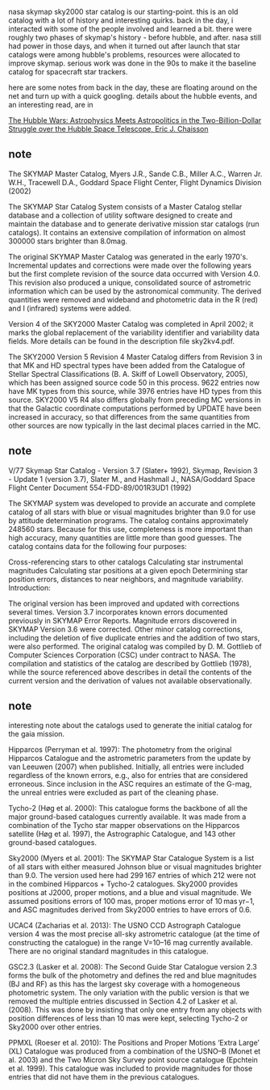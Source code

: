 nasa skymap sky2000 star catalog is our starting-point. this is an old catalog with a lot of history and interesting quirks. back in the day, i interacted with some of the people involved and learned a bit. there were roughly two phases of skymap's history - before hubble, and after. nasa still had power in those days, and when it turned out after launch that star catalogs were among hubble's problems, resources were allocated to improve skymap. serious work was done in the 90s to make it the baseline catalog for spacecraft star trackers.

here are some notes from back in the day, these are floating around on the net and turn up with a quick googling. details about the hubble events, and an interesting read, are in

[The Hubble Wars: Astrophysics Meets Astropolitics in the Two-Billion-Dollar Struggle over the Hubble Space Telescope, Eric J. Chaisson](http://a.co/8E8tqBU)

## note

The SKYMAP Master Catalog, Myers J.R., Sande C.B., Miller A.C., Warren Jr. W.H., Tracewell D.A., Goddard Space Flight Center, Flight Dynamics Division (2002)

The SKYMAP Star Catalog System consists of a Master Catalog stellar database and a collection of utility software designed to create and maintain the database and to generate derivative mission star catalogs (run catalogs). It contains an extensive compilation of information on almost 300000 stars brighter than 8.0mag.

The original SKYMAP Master Catalog was generated in the early 1970's. Incremental updates and corrections were made over the following years but the first complete revision of the source data occurred with Version 4.0. This revision also produced a unique, consolidated source of astrometric information which can be used by the astronomical community. The derived quantities were removed and wideband and photometric data in the R (red) and I (infrared) systems were added.

Version 4 of the SKY2000 Master Catalog was completed in April 2002; it marks the global replacement of the variability identifier and variability data fields. More details can be found in the description file sky2kv4.pdf.

The SKY2000 Version 5 Revision 4 Master Catalog differs from Revision 3 in that MK and HD spectral types have been added from the Catalogue of Stellar Spectral Classifications (B. A. Skiff of Lowell Observatory, 2005), which has been assigned source code 50 in this process. 9622 entries now have MK types from this source, while 3976 entries have HD types from this source. SKY2000 V5 R4 also differs globally from preceding MC versions in that the Galactic coordinate computations performed by UPDATE have been increased in accuracy, so that differences from the same quantities from other sources are now typically in the last decimal places carried in the MC.

## note

V/77 Skymap Star Catalog - Version 3.7 (Slater+ 1992), Skymap, Revision 3 - Update 1 (version 3.7), Slater M., and Hashmall J., NASA/Goddard Space Flight Center Document 554-FDD-89/001R3UD1 (1992)

The SKYMAP system was developed to provide an accurate and complete catalog of all stars with blue or visual magnitudes brighter than 9.0 for use by attitude determination programs. The catalog contains approximately 248560 stars. Because for this use, completeness is more important than high accuracy, many quantities are little more than good guesses. The catalog contains data for the following four purposes:

Cross-referencing stars to other catalogs
Calculating star instrumental magnitudes
Calculating star positions at a given epoch
Determining star position errors, distances to near neighbors, and magnitude variability.
Introduction:

The original version has been improved and updated with corrections several times. Version 3.7 incorporates known errors documented previously in SKYMAP Error Reports. Magnitude errors discovered in SKYMAP Version 3.6 were corrected. Other minor catalog corrections, including the deletion of five duplicate entries and the addition of two stars, were also performed. The original catalog was compiled by D. M. Gottlieb of Computer Sciences Corporation (CSC) under contract to NASA. The compilation and statistics of the catalog are described by Gottlieb (1978), while the source referenced above describes in detail the contents of the current version and the derivation of values not available observationally.

## note

interesting note about the catalogs used to generate the initial catalog for the gaia mission.

Hipparcos (Perryman et al. 1997): The photometry from the original Hipparcos Catalogue and the astrometric parameters from the update by van Leeuwen (2007) when published. Initially, all entries were included regardless of the known errors, e.g., also for entries that are considered erroneous. Since inclusion in the ASC requires an estimate of the G-mag, the unreal entries were excluded as part of the cleaning phase.

Tycho-2 (Høg et al. 2000): This catalogue forms the backbone of all the major ground-based catalogues currently available. It was made from a combination of the Tycho star mapper observations on the Hipparcos satellite (Høg et al. 1997), the Astrographic Catalogue, and 143 other ground-based catalogues.

Sky2000 (Myers et al. 2001): The SKYMAP Star Catalogue System is a list of all stars with either measured Johnson blue or visual magnitudes brighter than 9.0. The version used here had 299 167 entries of which 212 were not in the combined Hipparcos + Tycho-2 catalogues. Sky2000 provides positions at J2000, proper motions, and a blue and visual magnitude. We assumed positions errors of 100 mas, proper motions error of 10 mas yr−1, and ASC magnitudes derived from Sky2000 entries to have errors of 0.6.

UCAC4 (Zacharias et al. 2013): The USNO CCD Astrograph Catalogue version 4 was the most precise all-sky astrometric catalogue (at the time of constructing the catalogue) in the range V=10–16 mag currently available. There are no original standard magnitudes in this catalogue.

GSC2.3 (Lasker et al. 2008): The Second Guide Star Catalogue version 2.3 forms the bulk of the photometry and defines the red and blue magnitudes (BJ and RF) as this has the largest sky coverage with a homogeneous photometric system. The only variation with the public version is that we removed the multiple entries discussed in Section 4.2 of Lasker et al. (2008). This was done by insisting that only one entry from any objects with position differences of less than 10 mas were kept, selecting Tycho-2 or Sky2000 over other entries.

PPMXL (Roeser et al. 2010): The Positions and Proper Motions ‘Extra Large’ (XL) Catalogue was produced from a combination of the USNO–B (Monet et al. 2003) and the Two Micron Sky Survey point source catalogue (Epchtein et al. 1999). This catalogue was included to provide magnitudes for those entries that did not have them in the previous catalogues.

